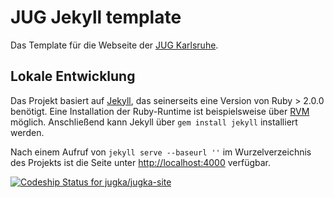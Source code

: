 # JUG Jekyll template

Das Template für die Webseite der [JUG Karlsruhe](http://jug-karlsruhe.de).

## Lokale Entwicklung

Das Projekt basiert auf [Jekyll](http://jekyllrb.com/), das seinerseits eine Version von Ruby > 2.0.0 benötigt. Eine Installation der Ruby-Runtime ist beispielsweise über [RVM](https://rvm.io/) möglich. Anschließend kann Jekyll über `gem install jekyll` installiert werden.

Nach einem Aufruf von `jekyll serve --baseurl ''` im Wurzelverzeichnis des Projekts ist die Seite unter [http://localhost:4000](http://localhost:4000) verfügbar.

[ ![Codeship Status for jugka/jugka-site](https://codeship.com/projects/06449d90-2641-0133-63ce-3adb94c90ba9/status?branch=master)](https://codeship.com/projects/97045)
